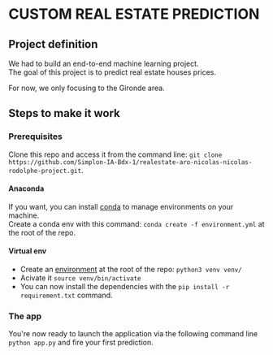 # CUSTOM REAL ESTATE PREDICTION

## Project definition

We had to build an end-to-end machine learning project.  
The goal of this project is to predict real estate houses prices.

For now, we only focusing to the Gironde area.

## Steps to make it work

### Prerequisites

Clone this repo and access it from the command line: `git clone https://github.com/Simplon-IA-Bdx-1/realestate-aro-nicolas-nicolas-rodolphe-project.git`.

#### Anaconda

If you want, you can install [conda](https://docs.conda.io/en/latest/miniconda.html) to manage environments on your machine.  
Create a conda env with this command: `conda create -f environment.yml` at the root of the repo.

#### Virtual env

- Create an [environment](https://virtualenv.pypa.io/en/stable/) at the root of the repo: `python3 venv venv/`
- Acivate it `source venv/bin/activate`
- You can now install the dependencies with the `pip install -r requirement.txt` command.

### The app

You're now ready to launch the application via the following command line `python app.py` and fire your first prediction.
